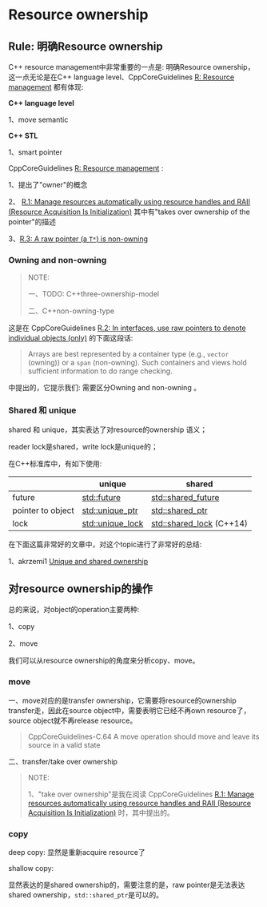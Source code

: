 # Resource ownership

## Rule: 明确Resource ownership

C++ resource management中非常重要的一点是: 明确Resource ownership，这一点无论是在C++ language level、CppCoreGuidelines [R: Resource management](https://github.com/isocpp/CppCoreGuidelines/blob/master/CppCoreGuidelines.md#S-resource) 都有体现: 

**C++ language level**

1、move semantic

**C++ STL**

1、smart pointer

CppCoreGuidelines [R: Resource management](https://github.com/isocpp/CppCoreGuidelines/blob/master/CppCoreGuidelines.md#S-resource) :

1、提出了"owner"的概念

2、 [R.1: Manage resources automatically using resource handles and RAII (Resource Acquisition Is Initialization)](https://github.com/isocpp/CppCoreGuidelines/blob/master/CppCoreGuidelines.md#Rr-raii) 其中有"takes over ownership of the pointer"的描述

3、[R.3: A raw pointer (a `T*`) is non-owning](https://github.com/isocpp/CppCoreGuidelines/blob/master/CppCoreGuidelines.md#r3-a-raw-pointer-a-t-is-non-owning)



### Owning and non-owning  

> NOTE:
>
> 一、TODO: C++three-ownership-model
>
> 二、C++non-owning-type

这是在 CppCoreGuidelines [R.2: In interfaces, use raw pointers to denote individual objects (only)](https://github.com/isocpp/CppCoreGuidelines/blob/master/CppCoreGuidelines.md#Rr-use-ptr) 的下面这段话: 

> Arrays are best represented by a container type (e.g., `vector` (owning)) or a `span` (non-owning). Such containers and views hold sufficient information to do range checking.

中提出的，它提示我们: 需要区分Owning and non-owning  。

### Shared 和 unique

shared 和 unique，其实表达了对resource的ownership 语义；

reader lock是shared，write lock是unique的；

在C++标准库中，有如下使用: 

|                   | unique                                                       | shared                                                       |
| ----------------- | ------------------------------------------------------------ | ------------------------------------------------------------ |
| future            | [std::future](https://en.cppreference.com/w/cpp/thread/future) | [std::shared_future](https://en.cppreference.com/w/cpp/thread/shared_future) |
| pointer to object | [std::unique_ptr](https://en.cppreference.com/w/cpp/memory/unique_ptr) | [std::shared_ptr](https://en.cppreference.com/w/cpp/memory/shared_ptr) |
| lock              | [std::unique_lock](https://en.cppreference.com/w/cpp/thread/unique_lock) | [std::shared_lock](https://en.cppreference.com/w/cpp/thread/shared_lock) (C++14) |

在下面这篇非常好的文章中，对这个topic进行了非常好的总结: 

1、akrzemi1 [Unique and shared ownership](https://akrzemi1.wordpress.com/2011/06/27/unique-ownership-shared-ownership/)



## 对resource ownership的操作

总的来说，对object的operation主要两种:

1、copy

2、move

我们可以从resource ownership的角度来分析copy、move。

### move

一、move对应的是transfer ownership，它需要将resource的ownership transfer走，因此在source object中，需要表明它已经不再own resource了，source object就不再release resource。

> CppCoreGuidelines-C.64 A move operation should move and leave its source in a valid state



二、transfer/take over ownership

> NOTE: 
>
> 1、"take over ownership"是我在阅读 CppCoreGuidelines [R.1: Manage resources automatically using resource handles and RAII (Resource Acquisition Is Initialization)](https://github.com/isocpp/CppCoreGuidelines/blob/master/CppCoreGuidelines.md#Rr-raii) 时，其中提出的。



### copy

deep copy: 显然是重新acquire resource了

shallow copy: 

显然表达的是shared ownership的，需要注意的是，raw pointer是无法表达shared ownership，`std::shared_ptr`是可以的。

